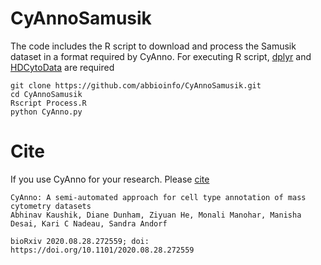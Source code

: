 # CyAnnoSamusik
The code includes the R script to download and process the Samusik dataset in a format required by CyAnno. 
For executing R script, [dplyr](https://cran.r-project.org/web/packages/dplyr/index.html) and [HDCytoData](http://bioconductor.org/packages/release/data/experiment/html/HDCytoData.html) are required

```
git clone https://github.com/abbioinfo/CyAnnoSamusik.git
cd CyAnnoSamusik
Rscript Process.R
python CyAnno.py
```
# Cite
If you use CyAnno for your research. Please [cite](https://www.biorxiv.org/content/10.1101/2020.08.28.272559v1)

```
CyAnno: A semi-automated approach for cell type annotation of mass cytometry datasets
Abhinav Kaushik, Diane Dunham, Ziyuan He, Monali Manohar, Manisha Desai, Kari C Nadeau, Sandra Andorf

bioRxiv 2020.08.28.272559; doi: https://doi.org/10.1101/2020.08.28.272559 
```
